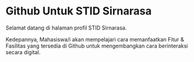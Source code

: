 # Github Untuk STID Sirnarasa

Selamat datang di halaman profil STID Sirnarasa.

Kedepannya, Mahasiswa/i akan mempelajari cara memanfaatkan Fitur & Fasilitas yang tersedia di Github untuk mengembangkan cara berinteraksi secara digital.
